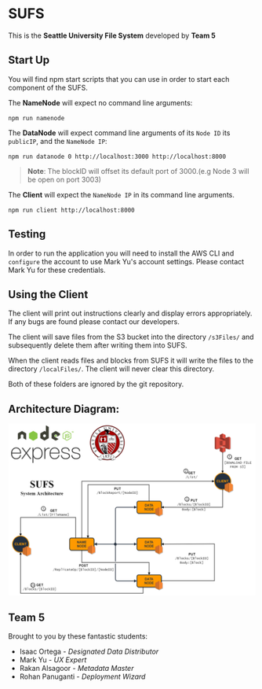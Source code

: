 # SUFS

This is the **Seattle University File System** developed by **Team 5**


## Start Up

You will find npm start scripts that you can use in order to start each component of the SUFS.

The **NameNode** will expect no command line arguments:
    
```shell
npm run namenode
```

The **DataNode** will expect command line arguments of its `Node ID` its `publicIP`, and the `NameNode IP`:
    
```shell
npm run datanode 0 http://localhost:3000 http://localhost:8000
```

> **Note**: The blockID will offset its default port of 3000.(e.g Node 3 will be open on port 3003)

The **Client** will expect the `NameNode IP` in its command line arguments. 
    
```shell
npm run client http://localhost:8000
```

## Testing

In order to run the application you will need to install the AWS CLI and `configure` the account to use Mark Yu's account settings. Please contact Mark Yu for these credentials.  

## Using the Client

The client will print out instructions clearly and display errors appropriately. If any bugs are found please contact our developers. 

The client will save files from the S3 bucket into the directory `/s3Files/` and subsequently delete them after writing them into SUFS.

When the client reads files and blocks from SUFS it will write the files to the directory `/localFiles/`. The client will never clear this directory. 

Both of these folders are ignored by the git repository. 


## Architecture Diagram: 

!["SUFS Architecture"](SUFS.png)


## Team 5

Brought to you by these fantastic students:

- Isaac Ortega - *Designated Data Distributor*
- Mark Yu - *UX Expert*
- Rakan Alsagoor - *Metadata Master*
- Rohan Panuganti - *Deployment Wizard*

